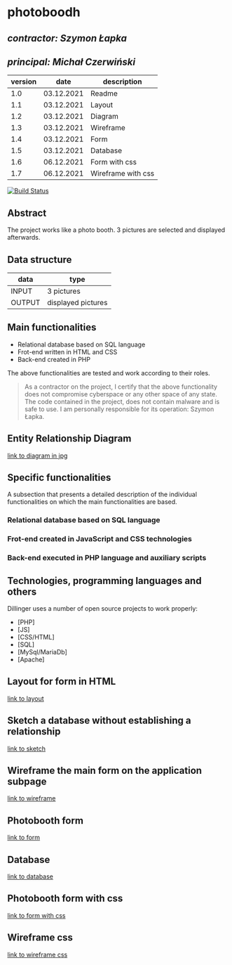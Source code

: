 # photoboodh

## _contractor: Szymon Łapka_
## _principal: Michał Czerwiński_


| version | date | description |
| ------ | ------ | ------ |
| 1.0 | 03.12.2021 | Readme |
| 1.1 | 03.12.2021 | Layout |
| 1.2 | 03.12.2021 | Diagram |
| 1.3 | 03.12.2021 | Wireframe |
| 1.4 | 03.12.2021 | Form |
| 1.5 | 03.12.2021 | Database |
| 1.6 | 06.12.2021 | Form with css |
| 1.7 | 06.12.2021 | Wireframe with css |



[![Build Status](https://travis-ci.org/joemccann/dillinger.svg?branch=master)](https://travis-ci.org/joemccann/dillinger)

## Abstract 
The project works like a photo booth. 3 pictures are selected and displayed afterwards.

## Data structure

| data | type |
| ------ | ------ |
| INPUT | 3 pictures |
| OUTPUT | displayed pictures |

## Main functionalities

+ Relational database based on SQL language
+ Frot-end written in HTML and CSS
+ Back-end created in PHP

The above functionalities are tested and work according to their roles.

> As a contractor on the project, I certify that the above functionality 
> does not compromise cyberspace or any other space of any state. 
> The code contained in the project, does not contain malware and is safe to use. 
> I am personally responsible for its operation: Szymon Łapka.

## Entity Relationship Diagram

[link to diagram in jpg][erd]

## Specific functionalities

A subsection that presents a detailed description of the individual functionalities on which the main functionalities are based.

### Relational database based on SQL language

### Frot-end created in JavaScript and CSS technologies

### Back-end executed in PHP language and auxiliary scripts

## Technologies, programming languages and others

Dillinger uses a number of open source projects to work properly:

- [PHP]
- [JS]
- [CSS/HTML]
- [SQL]
- [MySql/MariaDb]
- [Apache]

 [erd]: <https://github.com/Michal3456/example_project/blob/main/sprites/Untitled%20Diagram.jpg>
 
 ## Layout for form in HTML

[link to layout][form]

[form]: <https://github.com/Michal3456/4cti/blob/main/11/sprites/layoutx.png>

 ## Sketch a database without establishing a relationship
 
[link to sketch][sketch]

[sketch]: <https://github.com/Michal3456/4cti/blob/main/11/sprites/sketchx.png>

## Wireframe the main form on the application subpage

[link to wireframe][wireframe]

[wireframe]: <https://github.com/Michal3456/4cti/blob/main/11/sprites/wireframe.png>

## Photobooth form

[link to form][formx]

[formx]: <https://github.com/Michal3456/4cti/blob/main/11/main/form.html>

 ## Database

[link to database][dbase]

[dbase]: <https://github.com/Michal3456/4cti/blob/main/11/database/photos.sql>

## Photobooth form with css

[link to form with css][form2]

[form2]: <https://github.com/Michal3456/4cti/blob/main/11/main/formzcss.html>

## Wireframe css

[link to wireframe css][formxd]

[formxd]: <https://github.com/Michal3456/4cti/blob/main/11/main/wireframecss.html>
